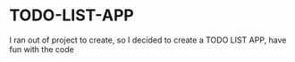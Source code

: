 # TODO-LIST-APP
I ran out of project to create, so I decided to create a TODO LIST APP, have fun with the code
